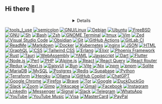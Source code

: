 ## Hi there 👋

<!--
**abitcipher/abitcipher** is a ✨ _special_ ✨ repository because its `README.md` (this file) appears on your GitHub profile.

Here are some ideas to get you started:

- 🔭 I’m currently working on ...
- 🌱 I’m currently learning ...
- 👯 I’m looking to collaborate on ...
- 🤔 I’m looking for help with ...
- 💬 Ask me about ...
- 📫 How to reach me: ...
- 😄 Pronouns: ...
- ⚡ Fun fact: ...
-->

<div align="center" width="50">
<details>
</details>
</div>

[![tools_I_use](https://img.shields.io/badge/-%F0%9F%9A%80%20Tools%20I%20use-orange)](#) [![semicolon](https://img.shields.io/badge/-%3A-orange)](#) [![GNU/Linux](https://img.shields.io/badge/Linux-FCC624?style=flat&logo=linux&logoColor=black)](#) [![Debian](https://img.shields.io/badge/Debian-A81D33?logo=debian&logoColor=fff)](#) [![Ubuntu](https://img.shields.io/badge/Ubuntu-E95420?logo=ubuntu&logoColor=white)](#) [![FreeBSD](https://img.shields.io/badge/FreeBSD-990000?style=flat&logo=freebsd&logoColor=white)](#) [![GNU](https://img.shields.io/badge/GNU-000000?logo=gnu&logoColor=white)](#) [![Sh](https://img.shields.io/badge/shell-000000?style=flat&logo=sh&logoColor=white)](#) [![Bash](https://img.shields.io/badge/GNU%20Bash-4EAA25?style=flat&logo=GNU%20Bash&logoColor=white)](#) [![Zsh](https://img.shields.io/badge/Zsh-F15A24?logo=zsh&logoColor=fff)](#) [![GNOME Terminal](https://img.shields.io/badge/GNOME%20Terminal-241F31?logo=gnometerminal&logoColor=fff)](#) [![tmux](https://img.shields.io/badge/tmux-1BB91F?logo=tmux&logoColor=fff)](#) [![Vim](https://img.shields.io/badge/Vim-%2357A143.svg?&style=flat&logo=vim&logoColor=white)](#) [![Zed](https://img.shields.io/badge/Zed-white?logo=zedindustries&logoColor=084CCF)](#) [![Visual Studio Code](https://custom-icon-badges.demolab.com/badge/Visual%20Studio%20Code-0078d7.svg?logo=vsc&logoColor=white)](#) [![Obsidian](https://img.shields.io/badge/Obsidian-%23483699.svg?&logo=obsidian&logoColor=white)](#) [![Git](https://img.shields.io/badge/Git-F05032?logo=git&logoColor=fff)](#) [![GitHub Actions](https://img.shields.io/badge/GitHub_Actions-2088FF?logo=github-actions&logoColor=white)](#) [![GitLab CI](https://img.shields.io/badge/GitLab%20CI-FC6D26?logo=gitlab&logoColor=fff)](#) [![ReadMe](https://img.shields.io/badge/ReadMe-018EF5?logo=readme&logoColor=fff)](#) [![Markdown](https://img.shields.io/badge/Markdown-%23000000.svg?logo=markdown&logoColor=white)](#) [![Docker](https://img.shields.io/badge/Docker-2496ED?logo=docker&logoColor=fff)](#) [![Kubernetes](https://img.shields.io/badge/Kubernetes-326CE5?logo=kubernetes&logoColor=fff)](#) [![nginx](https://img.shields.io/badge/nginx-009639?logo=nginx&logoColor=fff)](#) [![JSON](https://img.shields.io/badge/JSON-000?logo=json&logoColor=fff)](#) [![HTML](https://img.shields.io/badge/HTML5-E34F26?style=flat&logo=html5&logoColor=white)](#) [![GraphQL](https://img.shields.io/badge/GraphQL-E10098?logo=graphql&logoColor=fff)](#) [![CSS](https://img.shields.io/badge/CSS3-1572B6?style=flat&logo=css3&logoColor=white)](#) [![Tailwind CSS](https://img.shields.io/badge/Tailwind%20CSS-%2338B2AC.svg?logo=tailwind-css&logoColor=white)](#) [![Erlang](https://img.shields.io/badge/Erlang-A90533?logo=erlang&logoColor=fff)](#) [![Elixir](https://img.shields.io/badge/Elixir-%234B275F.svg?&logo=elixir&logoColor=white)](#) [![Phoenix Framework](https://img.shields.io/badge/Phoenix%20Framework-FD4F00?logo=phoenixframework&logoColor=fff&style=flat)](#) [![Rust](https://img.shields.io/badge/Rust-%23000000.svg?e&logo=rust&logoColor=white)](#) [![Tauri](https://img.shields.io/badge/Tauri-24C8D8?logo=tauri&logoColor=fff)](#) [![WebAssembly](https://img.shields.io/badge/WebAssembly-654FF0?logo=webassembly&logoColor=fff)](#) [![YAML](https://img.shields.io/badge/YAML-CB171E?logo=yaml&logoColor=fff)](#) [![Javascript](https://img.shields.io/badge/JavaScript-323330?style=flat&logo=javascript&logoColor=F7DF1E)](#) [![Dart](https://img.shields.io/badge/Dart-0175C2?style=flat&logo=dart&logoColor=white)](#) [![Flutter](https://img.shields.io/badge/Flutter-%2302569B.svg?style=flat&logo=Flutter&logoColor=white)](#) [![Node.js](https://img.shields.io/badge/Node.js-6DA55F?logo=node.js&logoColor=white)](#) [![Perl](https://img.shields.io/badge/Perl-%2339457E.svg?logo=perl&logoColor=white)](#) [![PHP](https://img.shields.io/badge/php-%23777BB4.svg?&logo=php&logoColor=white)](#)  [![Alpine.js](https://img.shields.io/badge/Alpine.js-8BC0D0?logo=alpinedotjs&logoColor=fff)](#) [![React](https://img.shields.io/badge/React-%2320232a.svg?logo=react&logoColor=%2361DAFB)](#) [![React Query](https://img.shields.io/badge/React%20Query-FF4154?logo=reactquery&logoColor=fff)](#) [![React Router](https://img.shields.io/badge/React_Router-CA4245?logo=react-router&logoColor=white)](#) [![Redux](https://img.shields.io/badge/Redux-764ABC?logo=redux&logoColor=fff)](#) [![Next.js](https://img.shields.io/badge/Next.js-black?logo=next.js&logoColor=white)](#) [![DaisyUI](https://img.shields.io/badge/DaisyUI-5A0EF8?logo=daisyui&logoColor=fff)](#) [![Bun](https://img.shields.io/badge/Bun-000?logo=bun&logoColor=fff)](#) [![Vite](https://img.shields.io/badge/Vite-646CFF?logo=vite&logoColor=fff)](#) [![Nix](https://img.shields.io/badge/Nix-5277C3?logo=nixos&logoColor=fff)](#) [![npm](https://img.shields.io/badge/npm-CB3837?logo=npm&logoColor=fff)](#) [![pnpm](https://img.shields.io/badge/pnpm-F69220?logo=pnpm&logoColor=fff)](#) [![Sqlite](https://img.shields.io/badge/SQLite-07405E?style=flat&logo=sqlite&logoColor=white)](#) [![MariaDB](https://img.shields.io/badge/MariaDB-003545?logo=mariadb&logoColor=white)](#) [![MySQL](https://img.shields.io/badge/MySQL-4479A1?logo=mysql&logoColor=fff)](#) [![Postgres](https://img.shields.io/badge/Postgres-%23316192.svg?logo=postgresql&logoColor=white)](#) [![Redis](https://img.shields.io/badge/Redis-%23DD0031.svg?logo=redis&logoColor=white)](#) [![Supabase](https://img.shields.io/badge/Supabase-3FCF8E?logo=supabase&logoColor=fff)](#) [![Python](https://img.shields.io/badge/Python-FFD43B?style=flat&logo=python&logoColor=darkgreen)](#) [![Terraform](https://img.shields.io/badge/Terraform-844FBA?logo=terraform&logoColor=fff)](#) [![Heroku](https://img.shields.io/badge/Heroku-430098?logo=heroku&logoColor=fffe)](#) [![Ollama](https://img.shields.io/badge/Ollama-fff?logo=ollama&logoColor=000)](#) [![GitHub Copilot](https://img.shields.io/badge/GitHub%20Copilot-000?logo=githubcopilot&logoColor=fff)](#) [![ChatGPT](https://img.shields.io/badge/ChatGPT-74aa9c?logo=openai&logoColor=white)](#) [![Google Chrome](https://img.shields.io/badge/Google%20Chrome-4285F4?logo=GoogleChrome&logoColor=white)](#) [![Firefox](https://img.shields.io/badge/Firefox-FF7139?logo=Firefox&logoColor=white)](#) [![Brave](https://img.shields.io/badge/Brave-FB542B?logo=Brave&logoColor=white)](#) [![Tor](https://img.shields.io/badge/Tor-7D4698?logo=Tor-Browser&logoColor=white)](#) [![Google](https://img.shields.io/badge/Google-4285F4?logo=google&logoColor=white)](#) [![DuckDuckGo](https://img.shields.io/badge/DuckDuckGo-FF5722?logo=duckduckgo&logoColor=white)](#) [![Slack](https://img.shields.io/badge/Slack-4A154B?logo=slack&logoColor=fff)](#) [![Zoom](https://img.shields.io/badge/Zoom-2D8CFF?logo=zoom&logoColor=white)](#) [![Gimp](https://img.shields.io/badge/Gimp-5C5543?logo=gimp&logoColor=white)](#) [![Inkscape](https://img.shields.io/badge/Inkscape-000000?logo=Inkscape&logoColor=white)](#) [![Gmail](https://img.shields.io/badge/Gmail-D14836?logo=gmail&logoColor=white)](#) [![Facebook](https://img.shields.io/badge/Facebook-%231877F2.svg?logo=Facebook&logoColor=white)](#) [![Instagram](https://img.shields.io/badge/Instagram-%23E4405F.svg?logo=Instagram&logoColor=white)](#) [![LinkedIn](https://custom-icon-badges.demolab.com/badge/LinkedIn-0A66C2?logo=linkedin-white&logoColor=fff)](#) [![Messenger](https://img.shields.io/badge/Messenger-00B2FF?logo=messenger&logoColor=white)](#) [![Signal](https://img.shields.io/badge/Signal-3A76F0?logo=signal&logoColor=fff)](#) [![Slack](https://img.shields.io/badge/Slack-4A154B?logo=slack&logoColor=fff)](#) [![Telegram](https://img.shields.io/badge/Telegram-2CA5E0?logo=telegram&logoColor=white)](#) [![WhatsApp](https://img.shields.io/badge/WhatsApp-25D366?logo=whatsapp&logoColor=white)](#) [![YouTube](https://img.shields.io/badge/YouTube-%23FF0000.svg?logo=YouTube&logoColor=white)](#) [![YouTube Music](https://img.shields.io/badge/YouTube_Music-FF0000?logo=youtube-music&logoColor=white)](#) [![Visa](https://img.shields.io/badge/Visa-1A1F71?logo=visa&logoColor=fff)](#) [![MasterCard](https://img.shields.io/badge/MasterCard-EB001B?logo=mastercard&logoColor=fff)](#) [![PayPal](https://img.shields.io/badge/PayPal-003087?logo=paypal&logoColor=fff)](#)


